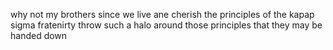 why not my brothers since we live ane cherish the principles of the kapap sigma fratenirty throw such a halo around those principles that they may be handed down 